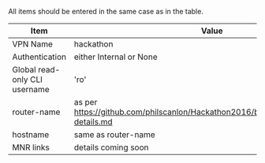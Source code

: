 
All items should be entered in the same case as in the table.


Item  | Value | Notes
------| ------|------
VPN Name | hackathon | 
Authentication | either Internal or None
Global read-only CLI username | 'ro' | password: 'hackathon'
router-name | as per https://github.com/philscanlon/Hackathon2016/blob/master/docs/router-details.md
hostname| same as router-name
MNR links | details coming soon
